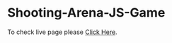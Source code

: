 # Shooting-Arena-JS-Game

To check live page please [Click Here](https://vanshul22.github.io/Shooting-Arena-JS-Game/).

